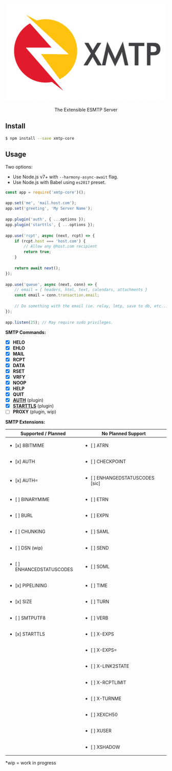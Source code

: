 <p align="center">
	<a href="https://babeljs.io/">
		<img alt="XMTP" src="./.github/logo.png" />
	</a>
</p>

<p align="center">The Extensible ESMTP Server</p>

## Install
```bash
$ npm install --save xmtp-core
```

## Usage
Two options:
* Use Node.js v7+ with `--harmony-async-await` flag.
* Use Node.js with Babel using `es2017` preset.

```js
const app = require('xmtp-core')();

app.set('me', 'mail.host.com');
app.set('greeting', 'My Server Name');

app.plugin('auth', { ...options });
app.plugin('starttls', { ...options });

app.use('rcpt', async (next, rcpt) => {
	if (rcpt.host === 'host.com') {
		// Allow any @host.com recipient
		return true;
	}

	return await next();
});

app.use('queue', async (next, conn) => {
	// email = { headers, html, text, calendars, attachments }
	const email = conn.transaction.email;

	// Do something with the email (ie. relay, lmtp, save to db, etc...)
});

app.listen(25); // May require sudo privileges.
```

**SMTP Commands:**
- [x] **HELO**
- [x] **EHLO**
- [x] **MAIL**
- [x] **RCPT**
- [x] **DATA**
- [x] **RSET**
- [x] **VRFY**
- [x] **NOOP**
- [x] **HELP**
- [x] **QUIT**
- [x] [**AUTH**](https://github.com/xmtpjs/xmtp/tree/master/packages/xmtp-plugin-auth) (plugin)
- [x] [**STARTTLS**](https://github.com/xmtpjs/xmtp/tree/master/packages/xmtp-plugin-starttls) (plugin)
- [ ] **PROXY** (plugin, wip)

**SMTP Extensions:**

| Supported / Planned                       | No Planned Support                              |
|-------------------------------------------|-------------------------------------------------|
| <ul><li>[x] 8BITMIME</li></ul>            | <ul><li>[ ] ATRN</li></ul>                      |
| <ul><li>[x] AUTH</li></ul>                | <ul><li>[ ] CHECKPOINT</li></ul>                |
| <ul><li>[x] AUTH=</li></ul>               | <ul><li>[ ] ENHANGEDSTATUSCODES [sic]</li></ul> |
| <ul><li>[ ] BINARYMIME</li></ul>          | <ul><li>[ ] ETRN</li></ul>                      |
| <ul><li>[ ] BURL</li></ul>                | <ul><li>[ ] EXPN</li></ul>                      |
| <ul><li>[ ] CHUNKING</li></ul>            | <ul><li>[ ] SAML</li></ul>                      |
| <ul><li>[ ] DSN (wip)</li></ul>           | <ul><li>[ ] SEND</li></ul>                      |
| <ul><li>[ ] ENHANCEDSTATUSCODES</li></ul>	| <ul><li>[ ] SOML</li></ul>                      |
| <ul><li>[x] PIPELINING</li></ul>          | <ul><li>[ ] TIME</li></ul>                      |
| <ul><li>[x] SIZE</li></ul>                | <ul><li>[ ] TURN</li></ul>                      |
| <ul><li>[ ] SMTPUTF8</li></ul>            | <ul><li>[ ] VERB</li></ul>                      |
| <ul><li>[x] STARTTLS</li></ul>            | <ul><li>[ ] X-EXPS</li></ul>                    |
|                                           | <ul><li>[ ] X-EXPS=</li></ul>                   |
|                                           | <ul><li>[ ] X-LINK2STATE</li></ul>              |
|                                           | <ul><li>[ ] X-RCPTLIMIT</li></ul>               |
|                                           | <ul><li>[ ] X-TURNME</li></ul>                  |
|                                           | <ul><li>[ ] XEXCH50</li></ul>                   |
|                                           | <ul><li>[ ] XUSER</li></ul>                     |
|                                           | <ul><li>[ ] XSHADOW</li></ul>                   |

 *wip = work in progress
